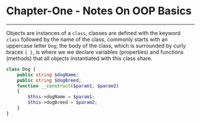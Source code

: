 # Chapter-One - Notes On OOP Basics
---
Objects are instances of a `class`, classes are defined with the keyword `class` followed by the name of the class, commonly starts with an uppercase letter `Dog`; the body of the class, which is surrounded by curly braces `{ }`, is where we we declare variables (properties) and functions (methods) that all objects instantiated with this class share.
```php
class Dog {
    public string $dogName;
    public string $dogBreed;
    function __construct($param1, $param2)
    {
        $this->dogName = $param1;
        $this->dogBreed = $param2;
    }
}
```

